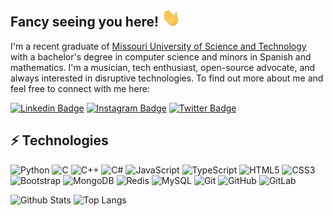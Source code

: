 ## Fancy seeing you here! <img src="https://raw.githubusercontent.com/evaneliasyoung/evaneliasyoung/master/wave.gif" width="30px">

I'm a recent graduate of [Missouri University of Science and Technology](https://mst.edu/) with a bachelor's degree in computer science and minors in Spanish and mathematics. I'm a musician, tech enthusiast, open-source advocate, and always interested in disruptive technologies. To find out more about me and feel free to connect with me here:

[![Linkedin Badge](https://img.shields.io/badge/-evaneliasyoung-0A66C2?style=flat-square&logo=Linkedin&logoColor=white&link=https://www.linkedin.com/in/evaneliasyoung/)](https://www.linkedin.com/in/evaneliasyoung/)
[![Instagram Badge](https://img.shields.io/badge/-evaneliasyoung-C92D8E?style=flat-square&logo=instagram&logoColor=white&link=https://instagram.com/evaneliasyoung/)](https://instagram.com/evaneliasyoung)
[![Twitter Badge](https://img.shields.io/badge/-evaneliasyoung-1D9BF0?style=flat-square&logo=twitter&logoColor=white&link=https://twitter.com/evaneliasyoung/)](https://twitter.com/evaneliasyoung)

## ⚡ Technologies
![Python](https://img.shields.io/badge/-Python-black?style=flat-square&logo=python)
![C](https://img.shields.io/badge/-C-black?style=flat-square&logo=c)
![C++](https://img.shields.io/badge/-C%2b%2b-black?style=flat-square&logo=c%2b%2b)
![C#](https://img.shields.io/badge/-C%23-black?style=flat-square&logo=csharp)
![JavaScript](https://img.shields.io/badge/-JavaScript-black?style=flat-square&logo=javascript)
![TypeScript](https://img.shields.io/badge/-TypeScript-black?style=flat-square&logo=typescript)
![HTML5](https://img.shields.io/badge/-HTML5-E34F26?style=flat-square&logo=html5&logoColor=white)
![CSS3](https://img.shields.io/badge/-CSS3-1572B6?style=flat-square&logo=css3)
![Bootstrap](https://img.shields.io/badge/-Bootstrap-563D7C?style=flat-square&logo=bootstrap)
![MongoDB](https://img.shields.io/badge/-MongoDB-black?style=flat-square&logo=mongodb)
![Redis](https://img.shields.io/badge/-Redis-black?style=flat-square&logo=Redis)
![MySQL](https://img.shields.io/badge/-MySQL-black?style=flat-square&logo=mysql)
![Git](https://img.shields.io/badge/-Git-black?style=flat-square&logo=git)
![GitHub](https://img.shields.io/badge/-GitHub-181717?style=flat-square&logo=github)
![GitLab](https://img.shields.io/badge/-GitLab-FCA121?style=flat-square&logo=gitlab)


![Github Stats](https://github-readme-stats.vercel.app/api?username=evaneliasyoung&count_private=true&show_icons=true&include_all_commits=true)
![Top Langs](https://github-readme-stats.vercel.app/api/top-langs/?username=evaneliasyoung&hide=TeX&layout=compact)
